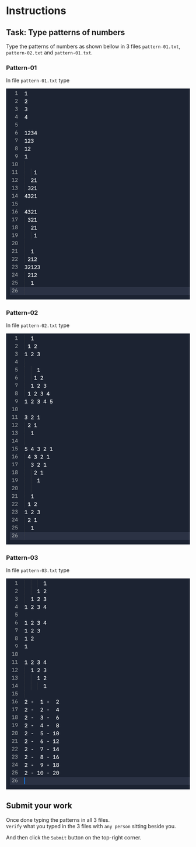 # Instructions

## Task: Type patterns of numbers
Type the patterns of numbers as shown bellow in 3 files `pattern-01.txt`, `pattern-02.txt` and `pattern-01.txt`. 


### Pattern-01

In file `pattern-01.txt` type

![pattern-01](./assets/pattern-01.png)


### Pattern-02

In file `pattern-02.txt` type

![pattern-02](./assets/pattern-02.png)


### Pattern-03

In file `pattern-03.txt` type  

![pattern-03](./assets/pattern-03.png)

## Submit your work

Once done typing the patterns in all 3 files.  
`Verify` what you typed in the 3 files with `any person` sitting beside you.  

And then click the `Submit` button on the top-right corner.
